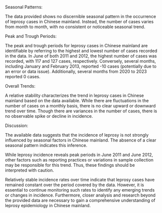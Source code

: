 Seasonal Patterns:

The data provided shows no discernible seasonal pattern in the occurrence of leprosy cases in Chinese mainland. Instead, the number of cases varies from month to month, with no consistent or noticeable seasonal trend.

Peak and Trough Periods:

The peak and trough periods for leprosy cases in Chinese mainland are identifiable by referring to the highest and lowest number of cases recorded in the data. In June of both 2011 and 2012, the highest number of cases was recorded, with 117 and 127 cases, respectively. Conversely, several months, including January and February 2013, reported -10 cases (potentially due to an error or data issue). Additionally, several months from 2020 to 2023 reported 0 cases.

Overall Trends:

A relative stability characterizes the trend in leprosy cases in Chinese mainland based on the data available. While there are fluctuations in the number of cases on a monthly basis, there is no clear upward or downward trend over time. Though there are variances in the number of cases, there is no observable spike or decline in incidence.

Discussion:

The available data suggests that the incidence of leprosy is not strongly influenced by seasonal factors in Chinese mainland. The absence of a clear seasonal pattern indicates this inference.

While leprosy incidence reveals peak periods in June 2011 and June 2012, other factors such as reporting practices or variations in sample collection may be responsible for this trend. Thus, these findings should be interpreted with caution.

Relatively stable incidence rates over time indicate that leprosy cases have remained constant over the period covered by the data. However, it is essential to continue monitoring such rates to identify any emerging trends or changes in incidence. Furthermore, closer analysis and research beyond the provided data are necessary to gain a comprehensive understanding of leprosy epidemiology in Chinese mainland.
